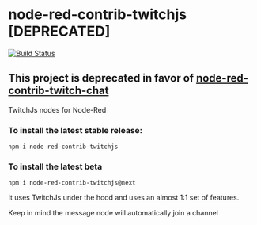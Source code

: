 # node-red-contrib-twitchjs [DEPRECATED]
[![Build Status](https://travis-ci.org/emiliobool/node-red-contrib-twitchjs.svg?branch=master)](https://travis-ci.org/emiliobool/node-red-contrib-twitchjs)

## This project is deprecated in favor of [node-red-contrib-twitch-chat](https://github.com/emiliobool/node-red-contrib-twitch-chat)

TwitchJs nodes for Node-Red

### To install the latest stable release:
```
npm i node-red-contrib-twitchjs
```

### To install the latest beta
```
npm i node-red-contrib-twitchjs@next
```

It uses TwitchJs under the hood and uses an almost 1:1 set of features.


Keep in mind the message node will automatically join a channel
